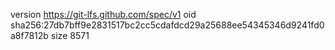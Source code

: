 version https://git-lfs.github.com/spec/v1
oid sha256:27db7bff9e2831517bc2cc5cdafdcd29a25688ee54345346d9241fd0a8f7812b
size 8571
